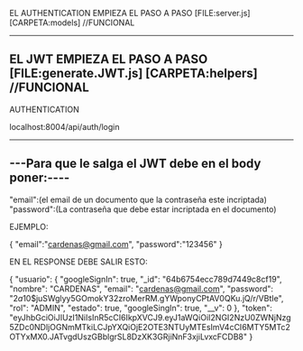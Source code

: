 EL AUTHENTICATION EMPIEZA EL PASO A PASO [FILE:server.js] [CARPETA:models] //FUNCIONAL


----------------------------------------------------------------------------------
EL JWT EMPIEZA EL PASO A PASO [FILE:generate.JWT.js] [CARPETA:helpers] //FUNCIONAL
----------------------------------------------------------------------------------

AUTHENTICATION

localhost:8004/api/auth/login

<!-- BODY -->

------------------------------------------------------
---Para que le salga el JWT debe en el body poner:----
------------------------------------------------------

"email":(el email de un documento que la contraseña este incriptada)
"password":(La contraseña que debe estar incriptada en el documento)

EJEMPLO:

{
    "email":"cardenas@gmail.com",
    "password":"123456"
}

EN EL RESPONSE DEBE SALIR ESTO:


{
  "usuario": {
    "googleSignIn": true,
    "_id": "64b6754ecc789d7449c8cf19",
    "nombre": "CARDENAS",
    "email": "cardenas@gmail.com",
    "password": "$2a$10$juSWglyy5GOmokY32zroMerRM.gYWponyCPtAV0QKu.jQ/r/VBtIe",
    "rol": "ADMIN",
    "estado": true,
    "googleSingIn": true,
    "__v": 0
  },
  "token": "eyJhbGciOiJIUzI1NiIsInR5cCI6IkpXVCJ9.eyJ1aWQiOiI2NGI2NzU0ZWNjNzg5ZDc0NDljOGNmMTkiLCJpYXQiOjE2OTE3NTUyMTEsImV4cCI6MTY5MTc2OTYxMX0.JATvgdUszGBblgrSL8DzXK3GRjiNnF3xjiLvxcFCDB8"
}